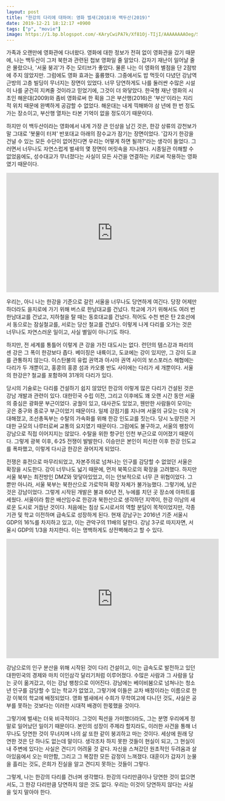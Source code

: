 ```yaml
---
layout: post
title: "한강의 다리에 대하여: 영화 벌새(2018)와 백두산(2019)"
date: 2019-12-21 18:12:17 +0900
tags: ["p", "movie"]
image: https://1.bp.blogspot.com/-KAryCwiPA7k/Xf81Oj-TIjI/AAAAAAAAOeg/S6ONvWcVyW41fjsHyy4nE7fHkJ3-D5h5ACLcBGAsYHQ/s1600/f53be65b0773c1e9161f83f539c68241.jpg
---
```


가족과 오랜만에 영화관에 다녀왔다. 영화에 대한 정보가 전혀 없이 영화관을 갔기 때문에, 나는 백두산이 그저 북한과 관련된 첩보 영화일 줄 알았다. 갑자기 재난이 일어날 줄은 몰랐으나, '서울 붕괴'가 주는 모티브가 좋았다. 물론 나는 이 영화의 별점을 단 2점밖에 주지 않았지만. 그럼에도 영화 효과는 훌륭했다. 그중에서도 밥 먹듯이 다녔던 강남역 근방의 고층 빌딩이 무너지는 장면이 있었다. 너무 당연하게도 나를 둘러싼 수많은 시설이 나를 굳건히 지켜줄 것이라고 믿었기에, 그것이 더 와닿았다. 한국형 재난 영화의 시초인 해운대(2009)와 좀비 영화로써 한 획을 그은 부산행(2016)은 '부산'이라는 지리적 위치 때문에 완벽하게 공감할 수 없었다. 해운대는 내게 끽해봐야 삼 년에 한 번 정도 가는 장소이고, 부산행 열차는 타본 기억이 없을 정도이기 때문이다.

하지만 이 백두산이라는 영화에서 내게 가장 큰 인상을 남긴 것은, 한강 상류의 강천보가 말 그대로 '봇물이 터져' 반포대교 아래의 잠수교가 잠기는 장면이었다. '갑자기 한강을 건널 수 있는 모든 수단이 없어진다면 우리는 어떻게 하면 될까?'라는 생각이 들었다. 그러면서 너무나도 자연스럽게 벌새의 몇 장면이 머릿속을 지나쳤다. 시종일관 이해할 수 없었음에도, 성수대교가 무너졌다는 사실이 모든 사건을 연결하는 키로써 작용하는 영화였기 때문이다.

<iframe width="560" height="315" src="https://www.youtube.com/embed/FKAbTcss1ow" frameborder="0" allow="accelerometer; autoplay; encrypted-media; gyroscope; picture-in-picture" allowfullscreen></iframe>

우리는, 아니 나는 한강을 기준으로 갈린 서울을 너무나도 당연하게 여긴다. 당장 어제만 하더라도 을지로에 가기 위해 버스로 한남대교를 건넜다. 학교에 가기 위해서도 여러 번 한남대교를 건넜고, 지하철을 탈 때는 동호대교를 건넜다. 적어도 수천 번은 탄 2호선에서 동으로는 잠실철교를, 서로는 당산 철교를 건넜다. 이렇게 나게 다리를 오가는 것은 너무나도 자연스러운 일이고, 사실 별일이 아니기도 하다.

하지만, 전 세계를 통틀어 이렇게 큰 강을 가진 대도시는 없다. 런던의 템스강과 파리의 센 강은 그 폭이 한강보다 좁다. 베이징은 내륙이고, 도쿄에는 강이 있지만, 그 강이 도쿄를 관통하지 않는다. 이스탄불의 유럽 권역과 아시아 권역 사이의 보스포러스 해협에는 다리가 두 개뿐이고, 홍콩의 홍콩 섬과 카오룽 반도 사이에는 다리가 세 개뿐이다. 서울의 한강은? 철교를 포함하여 31개의 다리가 있다.

당시의 기술로는 다리를 건설하기 쉽지 않았던 한강의 이렇게 많은 다리가 건설된 것은 강남 개발과 관련이 있다. 대한민국 수립 이전, 그리고 이후에도 꽤 오랜 시간 동안 서울의 중심은 광화문 부근이었다. 궁궐이 있고, 대사관도 있었고, 웬만한 사람들이 모이는 곳은 중구와 종로구 부근이었기 때문이다. 일제 강점기를 지나며 서울의 규모는 더욱 거대해졌고, 조선총독부는 수탈의 가속화를 위해 한강 인도교를 짓는다. 당시 노량진은 거대한 규모의 나루터로써 교통의 요지였기 때문이다. 그럼에도 불구하고, 서울의 팽창이 강남으로 직접 이어지지는 않았다. 수탈을 위한 항구인 인천 부근으로 이어졌기 때문이다. 그렇게 광복 이후, 6·25 전쟁이 발발한다. 이승만은 본인이 피신한 이후 한강 인도교를 폭파했고, 이렇게 다시금 한강은 끊어지게 되었다.

전쟁은 휴전으로 마무리되었고, 자본주의로 넘쳐나는 인구를 감당할 수 없었던 서울은 확장을 시도한다. 강이 너무나도 넓기 때문에, 먼저 북쪽으로의 확장을 고려했다. 하지만 서울 북부는 최전방인 DMZ와 맞닿아있었고, 이는 안보적으로 너무 큰 위협이었다. 그뿐만 아니라, 서울 북부는 북한산으로 가로막혀 확장 자체가 불가능했다. 그렇기에, 남은 것은 강남이었다. 그렇게 시작된 개발은 불과 60년 전, 누에를 치던 곳 장소에 아파트를 세웠다. 서울이라 함은 배산임수로 한강과 북한산으로 생각하던 지역이, 한강 이남의 새로운 도시로 거듭난 것이다. 처음에는 침상 도시로서의 역할 분담이 목적이었지만, 각종 기관 및 학교 이전하며 급속도로 성장하게 된다. 현재 강남구는 2016년 기준 서울시 GDP의 16%를 차지하고 있고, 이는 관악구의 11배의 달한다. 강남 3구로 따지자면, 서울시 GDP의 1/3을 차지한다. 이는 명백하게도 상전벽해라고 할 수 있다.

<iframe width="560" height="315" src="https://www.youtube.com/embed/c7mypsyhLfA" frameborder="0" allow="accelerometer; autoplay; encrypted-media; gyroscope; picture-in-picture" allowfullscreen></iframe>

강남으로의 인구 분산을 위해 시작된 것이 다리 건설이고, 이는 급속도로 발전하고 있던 대한민국의 경제와 마치 이인삼각 달리기처럼 이루어졌다. 수많은 사람과 그 사람을 담는 곳이 옮겨갔고, 이는 강남 팽창으로 이어진다. 강남에는 베이비붐으로 넘쳐나는 청소년 인구를 감당할 수 있는 학교가 없었고, 그렇기에 이들은 교차 배정이라는 이름으로 한강 이북의 학교에 배정되었다. 영화 벌새에서 수희가 무학여고에 다니던 것도, 사실은 공부를 못하는 것보다는 이러한 시대적 배경이 한몫했을 것이다.

그렇기에 벌새는 더욱 비극적이다. 그것이 픽션을 가미했더라도, 그는 분명 우리에게 정말로 일어났던 일이기 때문이다. 본인의 성장이 주제라 할지라도, 이러한 사건을 통해 너무나도 당연한 것이 무너지며 나의 삶 또한 같이 붕괴하고 마는 것이다. 세상에 원래 당연한 것은 단 하나도 없는데 말이다. 생각조차 하지 못한 것들이 현실이 되고, 그 현실이 내 주변에 있다는 사실은 견디기 어려울 것 같다. 자신을 스쳐갔던 원초적인 두려움과 살아있음에서 오는 미안함, 그리고 그 복잡한 모든 감정이 느껴졌다. 대훈이가 갑자기 눈물을 흘리는 것도, 은희가 진실을 알고 견디지 못하는 것들이 그렇다.

그렇게, 나는 한강의 다리를 건너며 생각했다. 한강의 다리만큼이나 당연한 것이 없으면서도, 그 한강 다리만큼 당연하지 않은 것도 없다. 우리는 이것이 당연하지 않다는 사실을 잊지 말아야 한다.
